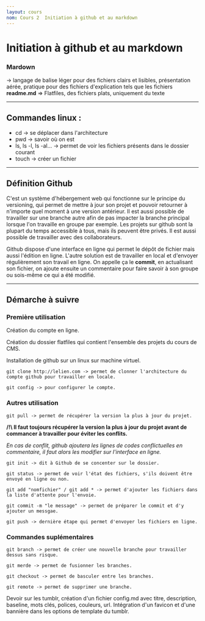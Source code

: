 ```yaml
---
layout: cours
nom: Cours 2  Initiation à github et au markdown
---
```


# Initiation à github et au markdown

### Mardown
-> langage de balise léger pour des fichiers clairs et lisibles, présentation aérée, pratique pour des fichiers d'explication tels que les fichiers **readme.md**
=> Flatfiles, des fichiers plats, uniquement du texte

---

## Commandes linux :
* cd -> se déplacer dans l'architecture
* pwd -> savoir où on est
* ls, ls -l, ls -al... -> permet de voir les fichiers présents dans le dossier courant
* touch -> créer un fichier

---

## Définition Github
C'est un système d'hébergement web qui fonctionne sur le principe du versioning, qui permet de mettre à jour son projet et pouvoir retourner à n'importe quel moment à une version antérieur. Il est aussi possible de travailler sur une branche autre afin de pas impacter la branche principal lorsque l'on travaille en groupe par exemple.
Les projets sur github sont la plupart du temps accessible à tous, mais ils peuvent être privés. Il est aussi possible de travailler avec des collaborateurs.

Github dispose d'une interface en ligne qui permet le dépôt de fichier mais aussi l'édition en ligne. L'autre solution est de travailler en local et d'envoyer régulièrement son travail en ligne. On appelle ça le **commit**, en actualisant son fichier, on ajoute ensuite un commentaire pour faire savoir à son groupe ou sois-même ce qui a été modifié.

---

## Démarche à suivre

### Première utilisation

Création du compte en ligne.

Création du dossier flatfiles qui contient l'ensemble des projets du cours de CMS.

Installation de github sur un linux sur machine virtuel.

```
git clone http://lelien.com -> permet de clonner l'architecture du compte github pour travailler en locale.
```

```
git config -> pour configurer le compte.
```

### Autres utilisation

```
git pull -> permet de récupérer la version la plus à jour du projet.
```

**/!\ Il faut toujours récupérer la version la plus à jour du projet avant de commancer à travailler pour éviter les conflits.**

_En cas de conflit, github ajoutera les lignes de codes conflictuelles en commentaire, il faut alors les modifier sur l'interface en ligne._

```
git init -> dit à Github de se concenter sur le dossier.
```
```
git status -> permet de voir l'état des fichiers, s'ils doivent être envoyé en ligne ou non.
```
```
git add "nomfichier" / git add * -> permet d'ajouter les fichiers dans la liste d'attente pour l'envoie.
```
```
git commit -m "le message" -> permet de préparer le commit et d'y ajouter un messgae.
```
```
git push -> dernière étape qui permet d'envoyer les fichiers en ligne.
```

### Commandes suplémentaires

```
git branch -> permet de créer une nouvelle branche pour travailler dessus sans risque.
```
```
git merde -> permet de fusionner les branches.
```
```
git checkout -> permet de basculer entre les branches.
```
```
git remote -> permet de supprimer une branche.
```
Devoir sur les tumblr, création d'un fichier config.md avec titre, description, baseline, mots clés, polices, couleurs, url. Intégration d'un favicon et d'une bannière dans les options de template du tumblr.
